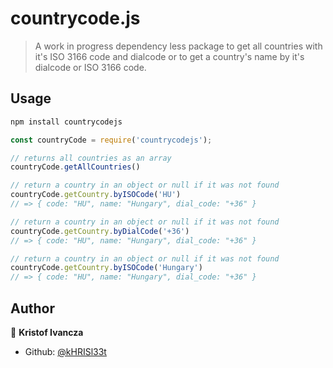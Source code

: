 # countrycode.js

> A work in progress dependency less package to get all countries with it's ISO 3166 code and dialcode or to get a country's name by it's dialcode or ISO 3166 code.

## Usage

```sh
npm install countrycodejs
```

```js
const countryCode = require('countrycodejs');

// returns all countries as an array
countryCode.getAllCountries()

// return a country in an object or null if it was not found
countryCode.getCountry.byISOCode('HU')
// => { code: "HU", name: "Hungary", dial_code: "+36" }

// return a country in an object or null if it was not found
countryCode.getCountry.byDialCode('+36')
// => { code: "HU", name: "Hungary", dial_code: "+36" }

// return a country in an object or null if it was not found
countryCode.getCountry.byISOCode('Hungary')
// => { code: "HU", name: "Hungary", dial_code: "+36" }
```

## Author

👤 **Kristof Ivancza**

* Github: [@kHRISl33t](https://github.com/kHRISl33t)
